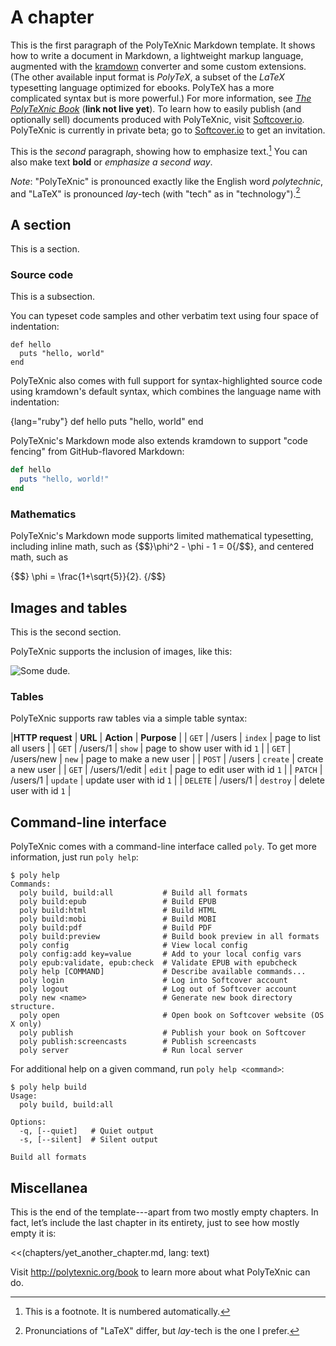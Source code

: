# A chapter

This is the first paragraph of the PolyTeXnic Markdown template. It shows how to write a document in Markdown, a lightweight markup language, augmented with the [kramdown](http://kramdown.rubyforge.org/) converter and some custom extensions. (The other available input format is *PolyTeX*, a subset of the *LaTeX* typesetting language optimized for ebooks. PolyTeX has a more complicated syntax but is more powerful.) For more information, see [*The PolyTeXnic Book*](http://polytexnic.org/book) (**link not live yet**). To learn how to easily publish (and optionally sell) documents produced with PolyTeXnic, visit [Softcover.io](http://softcover.io/). PolyTeXnic is currently in private beta; go to [Softcover.io](http://softcover.io/) to get an invitation.

This is the *second* paragraph, showing how to emphasize text.[^sample_footnote] You can also make text **bold** or _emphasize a second way_.

*Note*: "PolyTeXnic" is pronounced exactly like the English word *polytechnic*, and "LaTeX" is pronounced *lay*-tech (with "tech" as in "technology").[^pronunciation]

## A section

This is a section.

### Source code

This is a subsection.

You can typeset code samples and other verbatim text using four space of indentation:

    def hello
      puts "hello, world"
    end

PolyTeXnic also comes with full support for syntax-highlighted source code using kramdown's default syntax, which combines the language name with indentation:

{lang="ruby"}
    def hello
      puts "hello, world"
    end

PolyTeXnic's Markdown mode also extends kramdown to support "code fencing" from GitHub-flavored Markdown:

```ruby
def hello
  puts "hello, world!"
end
```

### Mathematics

PolyTeXnic's Markdown mode supports limited mathematical typesetting, including inline math, such as {$$}\phi^2 - \phi - 1 = 0{/$$}, and centered math, such as

{$$}
\phi = \frac{1+\sqrt{5}}{2}.
{/$$}


## Images and tables

This is the second section.

PolyTeXnic supports the inclusion of images, like this:

![Some dude.](images/2011_michael_hartl.png)

### Tables

PolyTeXnic supports raw tables via a simple table syntax:

|**HTTP request** | **URL** | **Action** | **Purpose** |
| `GET` | /users | `index` | page to list all users |
| `GET` | /users/1 | `show` | page to show user with id `1` |
| `GET` | /users/new | `new` | page to make a new user |
| `POST` | /users | `create` | create a new user |
| `GET` | /users/1/edit | `edit` | page to edit user with id `1` |
| `PATCH` | /users/1 | `update` | update user with id `1` |
| `DELETE` | /users/1 | `destroy` | delete user with id `1` |


## Command-line interface

PolyTeXnic comes with a command-line interface called `poly`. To get more information, just run `poly help`:

```console
$ poly help
Commands:
  poly build, build:all           # Build all formats
  poly build:epub                 # Build EPUB
  poly build:html                 # Build HTML
  poly build:mobi                 # Build MOBI
  poly build:pdf                  # Build PDF
  poly build:preview              # Build book preview in all formats
  poly config                     # View local config
  poly config:add key=value       # Add to your local config vars
  poly epub:validate, epub:check  # Validate EPUB with epubcheck
  poly help [COMMAND]             # Describe available commands...
  poly login                      # Log into Softcover account
  poly logout                     # Log out of Softcover account
  poly new <name>                 # Generate new book directory structure.
  poly open                       # Open book on Softcover website (OS X only)
  poly publish                    # Publish your book on Softcover
  poly publish:screencasts        # Publish screencasts
  poly server                     # Run local server
```

For additional help on a given command, run `poly help <command>`:

```console
$ poly help build
Usage:
  poly build, build:all

Options:
  -q, [--quiet]   # Quiet output
  -s, [--silent]  # Silent output

Build all formats
```

## Miscellanea

This is the end of the template---apart from two mostly empty chapters. In fact, let’s include the last chapter in its entirety, just to see how mostly empty it is:

<<(chapters/yet_another_chapter.md, lang: text)

Visit <http://polytexnic.org/book> to learn more about what PolyTeXnic can do.


[^sample_footnote]: This is a footnote. It is numbered automatically.

[^pronunciation]: Pronunciations of "LaTeX" differ, but *lay*-tech is the one I prefer.
